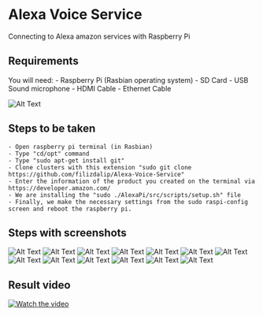 # Alexa Voice Service

Connecting to Alexa amazon services with Raspberry Pi

## Requirements

You will need:
    - Raspberry Pi (Rasbian operating system)
	- SD Card 
    - USB Sound microphone
    - HDMI Cable
	- Ethernet Cable
	
![Alt Text](/images/17b6f79f-c869-41d9-b429-4dae36e70707.jpg)

## Steps to be taken

    - Open raspberry pi terminal (in Rasbian)
	- Type "cd/opt" command
    - Type "sudo apt-get install git"
    - Clone clusters with this extension "sudo git clone https://github.com/filizdalip/Alexa-Voice-Service"
	- Enter the information of the product you created on the terminal via https://developer.amazon.com/
	- We are installing the "sudo ./AlexaPi/src/scripts/setup.sh" file
	- Finally, we make the necessary settings from the sudo raspi-config screen and reboot the raspberry pi.


## Steps with screenshots
	
![Alt Text](/images/1_17b6f79f-c869-41d9-b429-4dae36e70707.png)
![Alt Text](/images/2_17b6f79f-c869-41d9-b429-4dae36e70707.png)
![Alt Text](/images/3.png)
![Alt Text](/images/4.png)
![Alt Text](/images/5.png)
![Alt Text](/images/6.png)
![Alt Text](/images/7.png)
![Alt Text](/images/8.png)
![Alt Text](/images/9.png)
![Alt Text](/images/10.png)
![Alt Text](/images/11.png)
![Alt Text](/images/12.png)
![Alt Text](/images/13.png)

## Result video
[![Watch the video](/images/3.png)](https://drive.google.com/file/d/1oNlQYU0x6v0lL49rl9v7znumFpHRbXnw/view?usp=sharing)
